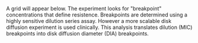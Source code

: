 A grid will appear below. The experiment looks for "breakpoint" concentrations that define resistence. Breakpoints are determined using a highly sensitive dilution series assay. However a more scalable disk diffusion experiment is used clinically. This analysis translates dilution (MIC) breakpoints into disk diffusion diameter (DIA) breakpoints.  